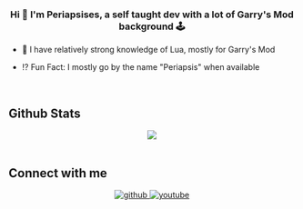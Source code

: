 ### <div align="center">Hi 👋 I'm Periapsises, a self taught dev with a lot of Garry's Mod background 🕹️</div>  

- 🧠 I have relatively strong knowledge of Lua, mostly for Garry's Mod  
  

- ⁉️ Fun Fact: I mostly go by the name "Periapsis" when available  
  

<br/>  


## Github Stats  
<div align="center"><img src="https://github-readme-stats.vercel.app/api?username=Periapsises&show_icons=true&count_private=true&hide_border=true" align="center" /></div>  

<br/>  


## Connect with me  
<div align="center">
<a href="https://github.com/Periapsises" target="_blank">
<img src=https://img.shields.io/badge/github-%2324292e.svg?&style=for-the-badge&logo=github&logoColor=white alt=github style="margin-bottom: 5px;" />
</a>
<a href="https://www.youtube.com/@periapsises" target="_blank">
<img src=https://img.shields.io/badge/youtube-%23EE4831.svg?&style=for-the-badge&logo=youtube&logoColor=white alt=youtube style="margin-bottom: 5px;" />
</a>  
</div>  

<br />
